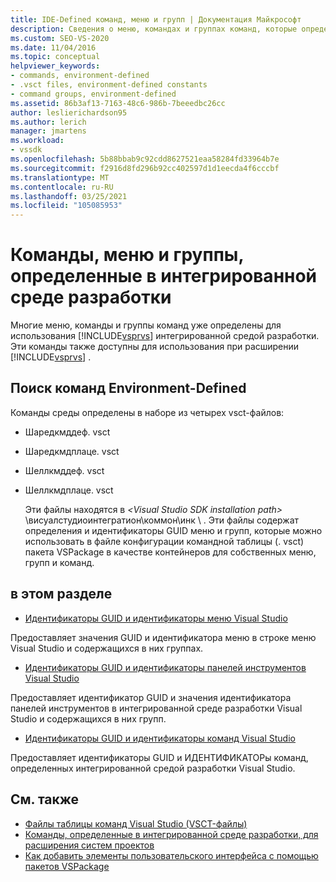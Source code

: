 ```yaml
---
title: IDE-Defined команд, меню и групп | Документация Майкрософт
description: Сведения о меню, командах и группах команд, которые определены в интегрированной среде разработки Visual Studio (IDE).
ms.custom: SEO-VS-2020
ms.date: 11/04/2016
ms.topic: conceptual
helpviewer_keywords:
- commands, environment-defined
- .vsct files, environment-defined constants
- command groups, environment-defined
ms.assetid: 86b3af13-7163-48c6-986b-7beeedbc26cc
author: leslierichardson95
ms.author: lerich
manager: jmartens
ms.workload:
- vssdk
ms.openlocfilehash: 5b88bbab9c92cdd8627521eaa58284fd33964b7e
ms.sourcegitcommit: f2916d8fd296b92cc402597d1d1eecda4f6cccbf
ms.translationtype: MT
ms.contentlocale: ru-RU
ms.lasthandoff: 03/25/2021
ms.locfileid: "105085953"
---
```

# <a name="ide-defined-commands-menus-and-groups"></a>Команды, меню и группы, определенные в интегрированной среде разработки
Многие меню, команды и группы команд уже определены для использования [!INCLUDE[vsprvs](../../code-quality/includes/vsprvs_md.md)] интегрированной средой разработки. Эти команды также доступны для использования при расширении [!INCLUDE[vsprvs](../../code-quality/includes/vsprvs_md.md)] .

## <a name="finding-environment-defined-commands"></a>Поиск команд Environment-Defined
 Команды среды определены в наборе из четырех vsct-файлов:

- Шаредкмддеф. vsct

- Шаредкмдплаце. vsct

- Шеллкмддеф. vsct

- Шеллкмдплаце. vsct

  Эти файлы находятся в *\<Visual Studio SDK installation path>* \висуалстудиоинтегратион\коммон\инк \\ . Эти файлы содержат определения и идентификаторы GUID меню и групп, которые можно использовать в файле конфигурации командной таблицы (. vsct) пакета VSPackage в качестве контейнеров для собственных меню, групп и команд.

## <a name="in-this-section"></a>в этом разделе
- [Идентификаторы GUID и идентификаторы меню Visual Studio](../../extensibility/internals/guids-and-ids-of-visual-studio-menus.md)

 Предоставляет значения GUID и идентификатора меню в строке меню Visual Studio и содержащихся в них группах.

- [Идентификаторы GUID и идентификаторы панелей инструментов Visual Studio](../../extensibility/internals/guids-and-ids-of-visual-studio-toolbars.md)

 Предоставляет идентификатор GUID и значения идентификатора панелей инструментов в интегрированной среде разработки Visual Studio и содержащихся в них групп.

- [Идентификаторы GUID и идентификаторы команд Visual Studio](../../extensibility/internals/guids-and-ids-of-visual-studio-commands.md)

 Предоставляет идентификаторы GUID и ИДЕНТИФИКАТОРы команд, определенных интегрированной средой разработки Visual Studio.

## <a name="see-also"></a>См. также
- [Файлы таблицы команд Visual Studio (VSCT-файлы)](../../extensibility/internals/visual-studio-command-table-dot-vsct-files.md)
- [Команды, определенные в интегрированной среде разработки, для расширения систем проектов](../../extensibility/internals/ide-defined-commands-for-extending-project-systems.md)
- [Как добавить элементы пользовательского интерфейса с помощью пакетов VSPackage](../../extensibility/internals/how-vspackages-add-user-interface-elements.md)

